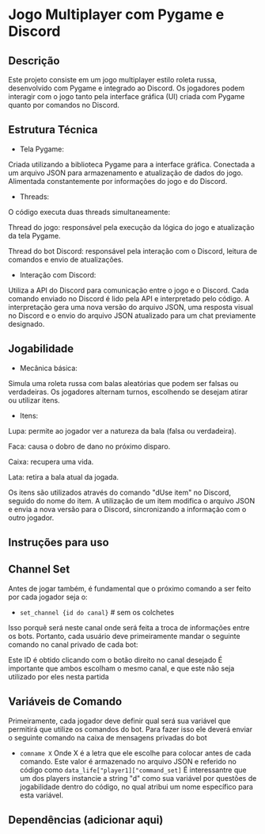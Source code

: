 # Jogo Multiplayer com Pygame e Discord

## Descrição

Este projeto consiste em um jogo multiplayer estilo roleta russa, desenvolvido com Pygame e integrado ao Discord. Os jogadores podem interagir com o jogo tanto pela interface gráfica (UI) criada com Pygame quanto por comandos no Discord.

## Estrutura Técnica

- Tela Pygame:

Criada utilizando a biblioteca Pygame para a interface gráfica.
Conectada a um arquivo JSON para armazenamento e atualização de dados do jogo.
Alimentada constantemente por informações do jogo e do Discord.
- Threads:

O código executa duas threads simultaneamente:


Thread do jogo: responsável pela execução da lógica do jogo e atualização da tela Pygame.

Thread do bot Discord: responsável pela interação com o Discord, leitura de comandos e envio de atualizações.


- Interação com Discord:

Utiliza a API do Discord para comunicação entre o jogo e o Discord.
Cada comando enviado no Discord é lido pela API e interpretado pelo código.
A interpretação gera uma nova versão do arquivo JSON, uma resposta visual no Discord e o envio do arquivo JSON atualizado para um chat previamente designado.
## Jogabilidade

- Mecânica básica:

Simula uma roleta russa com balas aleatórias que podem ser falsas ou verdadeiras.
Os jogadores alternam turnos, escolhendo se desejam atirar ou utilizar itens.
- Itens:

Lupa: permite ao jogador ver a natureza da bala (falsa ou verdadeira).

Faca: causa o dobro de dano no próximo disparo.

Caixa: recupera uma vida.

Lata: retira a bala atual da jogada.


Os itens são utilizados através do comando "dUse item" no Discord, seguido do nome do item.
A utilização de um item modifica o arquivo JSON e envia a nova versão para o Discord, sincronizando a informação com o outro jogador.
## Instruções para uso

## Channel Set

Antes de jogar também, é fundamental que o próximo comando a ser feito por cada jogador seja o: 
- `set_channel {id do canal}`      # sem os colchetes

Isso porquê será neste canal onde será feita a troca de informações entre os bots. Portanto, cada usuário deve primeiramente mandar o seguinte comando no canal privado de cada bot:

Este ID é obtido clicando com o botão direito no canal desejado
É importante que ambos escolham o mesmo canal, e que este não seja utilizado por eles nesta partida

## Variáveis de Comando 

Primeiramente, cada jogador deve definir qual será sua variável que permitirá que utilize os comandos do bot. Para fazer isso ele deverá enviar o seguinte comando na caixa de mensagens privadas do bot 

- `comname X`
Onde X é a letra que ele escolhe para colocar antes de cada comando. Este valor é armazenado no arquivo JSON e referido no código como
```data_life["player1]["command_set]```
É interessantre que um dos players instancie a string "d" como sua variável por questões de jogabilidade dentro do código, no qual atribui um nome específico para esta variável.

 

## Dependências (adicionar aqui)
